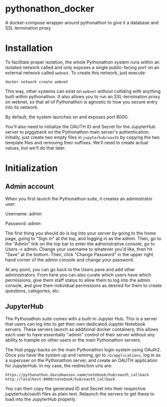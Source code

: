 # pythonathon_docker
A docker-compose wrapper around pythonathon to give it a database and SSL termination proxy

# Installation

To facilitate proper isolation, the whole Pythonathon system runs within an isolated network called and only exposes a single public-facing port on an external network called ```webnet```. To create this network, just execute:

    docker network create webnet

This way, other systems can exist on ```webnet``` without colliding with anything built within pythonathon. It also allows you to run an SSL-termination proxy on webnet, so that all of Pythonathon is agnostic to how you secure entry into its network.

By default, the system launches on and exposes port 8000.

You'll also need to initialize the OAUTH ID and Secret for the JupyterHub server to piggyback on the Pythonathon main server's authentication. Initially, just create two empty files in ```jupyterhub/oauth``` by copying the two template files and removing their suffixes. We'll need to create actual values, but we'll do that later.

# Initialization

## Admin account

When you first launch the Pythonathon suite, it creates an adminstrator user:

Username: admin

Password: admin

The first thing you should do is log into your server by going to the home page, going to "Sign in" at the top, and logging in as the admin. Then, go to the "Admin" link on the top bar to enter the administrative console, go to Users -> admin. Change your username to whatever you'd like, then hit "Save" at the bottom. Then, click "Change Password" in the upper right hand corner of the admin console and change your password.

At any point, you can go back to the Users pane and add other administrators. From here you can also curate which users have which permissions; give them staff status to allow them to log into the admin console, and give them individual permissions as desired for them to create questions, categories, etc.

## JupyterHub

The Pythonathon suite comes with a built-in Jupyter Hub. This is a server that users can log into to get their own dedicated Jupyter Notebook servers. These servers launch as additional docker containers; this allows each user to have essentially "admin" control of their server without any ability to trample on other users or the main Pythonathon servers.

The Hub piggy-backs on the main Pythonathon login system using OAuth2. Once you have the system up and running, go to ```/o/applications```, log in as a superuser on the Pythonathon server, and create an OAUTH application for JupyterHub. In my case, the redirection urls are:

    https://pythonathon.davidmaxson.name/notebook/hub/oauth_callback
    http://localhost:8000/notebook/hub/oauth_callback

You can then copy the generated ID and Secret into their respective jupyterhub/oauth files as plain text. Relaunch the servers to get these to load into the JupyterHub properly.


